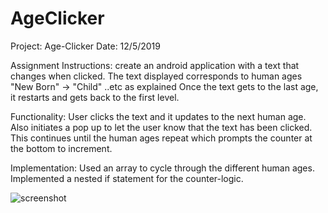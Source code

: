 # AgeClicker
Project: Age-Clicker
Date: 12/5/2019

Assignment Instructions: create an android application with a text that changes when clicked.
The text displayed corresponds to human ages "New Born" -> "Child" ..etc as explained
Once the text gets to the last age, it restarts and gets back to the first level.

Functionality: User clicks the text and it updates to the next human age.
Also initiates a pop up to let the user know that the text has been clicked.
This continues until the human ages repeat which prompts the counter at the bottom to increment.

Implementation: Used an array to cycle through the different human ages.
Implemented a nested if statement for the counter-logic.

![screenshot](https://imgur.com/a/Cos4Se8)
